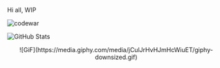 Hi all,
WIP



![codewar](https://www.codewars.com/users/rrobert-lab/badges/large)


![GitHub Stats](https://github-readme-stats.vercel.app/api?username=rrobert-lab&theme=maroongold)


<div id="header" align="center">
![GiF](https://media.giphy.com/media/jCulJrHvHJmHcWiuET/giphy-downsized.gif)
</div>

